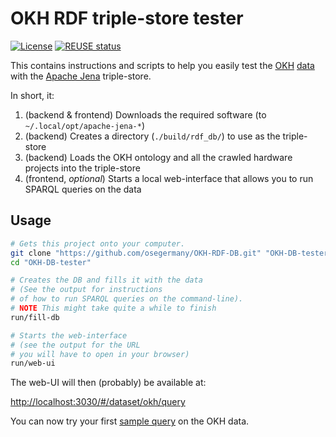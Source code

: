 <!--
SPDX-FileCopyrightText: 2021-2025 Robin Vobruba <hoijui.quaero@gmail.com>

SPDX-License-Identifier: CC0-1.0
-->

# OKH RDF triple-store tester

[![License](
    https://img.shields.io/github/license/osegermany/OKH-RDF-DB.svg?style=flat)](
    ./LICENSE.txt)
[![REUSE status](
    https://api.reuse.software/badge/github.com/osegermany/OKH-RDF-DB)](
    https://api.reuse.software/info/github.com/osegermany/OKH-RDF-DB)

This contains instructions and scripts
to help you easily test the [OKH](https://github.com/iop-alliance/OpenKnowHow)
[data](https://gitlab.opensourceecology.de/verein/projekte/losh-rdf)
with the [Apache Jena](https://jena.apache.org/) triple-store.

In short, it:

1. (backend & frontend) Downloads the required software (to `~/.local/opt/apache-jena-*`)
2. (backend) Creates a directory (`./build/rdf_db/`) to use as the triple-store
3. (backend) Loads the OKH ontology and all the crawled hardware projects
    into the triple-store
4. (frontend, _optional_) Starts a local web-interface
    that allows you to run SPARQL queries on the data

## Usage

```bash
# Gets this project onto your computer.
git clone "https://github.com/osegermany/OKH-RDF-DB.git" "OKH-DB-tester"
cd "OKH-DB-tester"

# Creates the DB and fills it with the data
# (See the output for instructions
# of how to run SPARQL queries on the command-line).
# NOTE This might take quite a while to finish
run/fill-db

# Starts the web-interface
# (see the output for the URL
# you will have to open in your browser)
run/web-ui
```

The web-UI will then (probably) be available at:

<http://localhost:3030/#/dataset/okh/query>

You can now try your first [sample query](res/sample-query.txt)
on the OKH data.
